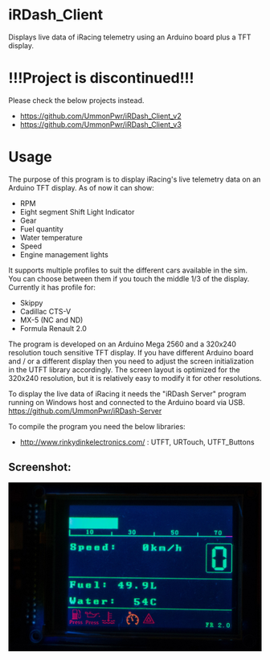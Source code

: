 # iRDash_Client
Displays live data of iRacing telemetry using an Arduino board plus a TFT display.

# !!!Project is discontinued!!!
Please check the below projects instead.
- https://github.com/UmmonPwr/iRDash_Client_v2
- https://github.com/UmmonPwr/iRDash_Client_v3

# Usage
The purpose of this program is to display iRacing's live telemetry data on an Arduino TFT display.
As of now it can show:
- RPM
- Eight segment Shift Light Indicator
- Gear
- Fuel quantity
- Water temperature
- Speed
- Engine management lights

It supports multiple profiles to suit the different cars available in the sim. You can choose between them if you touch the middle 1/3 of the display.
Currently it has profile for:
- Skippy
- Cadillac CTS-V
- MX-5 (NC and ND)
- Formula Renault 2.0

The program is developed on an Arduino Mega 2560 and a 320x240 resolution touch sensitive TFT display. If you have different Arduino board and / or a different display then you need to adjust the screen initialization in the UTFT library accordingly.
The screen layout is optimized for the 320x240 resolution, but it is relatively easy to modify it for other resolutions.

To display the live data of iRacing it needs the "iRDash Server" program running on Windows host and connected to the Arduino board via USB.
https://github.com/UmmonPwr/iRDash-Server

To compile the program you need the below libraries:
- http://www.rinkydinkelectronics.com/ : UTFT, URTouch, UTFT_Buttons

## Screenshot:
<img src="preview.jpg" width=700>